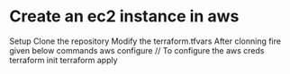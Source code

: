 # Create an ec2 instance in aws 
Setup 
Clone the repository 
Modify the terraform.tfvars 
After clonning fire given below commands 
aws configure // To configure the aws creds 
terraform init 
terraform apply
